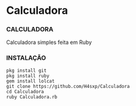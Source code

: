 # Calculadora
### CALCULADORA

Calculadora simples feita em Ruby

### INSTALAÇÃO

```
pkg install git
pkg install ruby
gem install lolcat
git clone https://github.com/H4sxp/Calculadora
cd Calculadora
ruby Calculadora.rb

```
